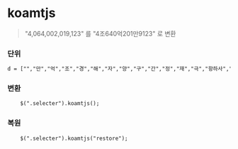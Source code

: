 # koamtjs

> "4,064,002,019,123" 를  "4조640억201만9123"  로 변환


### 단위
```html
d = ["","만","억","조","경","해","자","양","구","간","정","재","극","항하사","아승기","나유타","불가사의","무량대수"];
```

### 변환
```html
	$(".selecter").koamtjs();
```

### 복원
```html
	$(".selecter").koamtjs("restore");
```